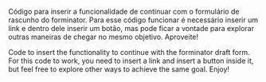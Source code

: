Código para inserir a funcionalidade de continuar com o formulário de rascunho do forminator. Para esse código funcionar é necessário inserir um link e dentro dele inserir um botão, mas pode ficar a vontade para explorar outras maneiras de chegar no mesmo objetivo. Aproveite!

Code to insert the functionality to continue with the forminator draft form. For this code to work, you need to insert a link and insert a button inside it, but feel free to explore other ways to achieve the same goal. Enjoy!

